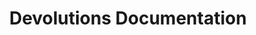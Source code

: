 ---
layout: 'layouts/home.liquid'
title: Devolutions Documentation
description: Need help? Here is the complete coverage for all Devolutions products, add-ons, and companion tools.
cards:
  - name: rdm
    links:
      - name: What is Remote Desktop Manager?
        url: /rdm/overview/what-is-rdm/
      - name: Getting started
        url: /rdm/getting-started/
      - name: Installation
        url: /rdm/installation/client/
  - name: rdm/mac
    links:
      - name: What is Remote Desktop Manager (macOS)?
        url: /rdm/mac/overview/what-is-rdm/
      - name: Getting started
        url: /rdm/mac/getting-started/
      - name: Installation
        url: /rdm/mac/installation/client/
  - name: server
    links:
      - name: What is Devolutions Server?
        url: /server/overview/what-is-server/
      - name: Getting started
        url: /server/getting-started/
      - name: Installation
        url: /server/getting-started/installation/
  - name: hub
    links:
      - name: What is Devolutions Hub?
        url: /hub/overview/what-is-hub/
      - name: Getting started with Hub Business
        url: /hub/getting-started/get-started-hub-business/
      - name: Getting started with SSO in Hub Business
        url: /hub/getting-started/get-started-sso-hub-business/
      - name: Devolutions Account
        url: /cloud/devolutions-account/
  - name: gateway
    links:
      - name: What is Devolutions Gateway?
        url: /dgw/overview/what-is-dgw/
      - name: Devolutions Server
        url: /dgw/server/system-requirements/
      - name: Devolutions Hub
        url: /dgw/hub/system-requirements/
      - name: Knowledge Base
        url: /dgw/kb/
  - name: pam
    links:
      - name: What is Privileged access management?
        url: /pam/overview/what-is-pam/
      - name: Remote Desktop Manager
        url: /pam/rdm/
      - name: Devolutions Server
        url: /pam/server/
      - name: Devolutions Hub Business
        url: /pam/hub/
  - name: workspace
    links:
      - name: What is Devolutions Workspace?
        url: /workspace/overview/what-is-workspace/
      - name: Workspace desktop app installation
        url: /workspace/workspace-apps/workspace-desktop/installation/
      - name: Workspace mobile app installation
        url: /workspace/workspace-apps/workspace-mobile/installation/
      - name: Workspace browser extention installation
        url: /workspace/workspace-browser-extension/installation/
  - name: kb
    links:
      - name: Devolutions Knowledge Base
        url: /kb/devolutions-customer-success/
      - name: Remote Desktop Manager (Windows)
        url: /kb/remote-desktop-manager/
      - name: Remote Desktop Manager (macOS)
        url: /kb/remote-desktop-manager-macos/
      - name: Remote Desktop Manager (mobile)
        url: /kb/remote-desktop-manager-mobile/
      - name: Devolutions Server
        url: /kb/devolutions-server/
      - name: Devolutions Hub Business
        url: /kb/hub-business/
      - name: Devolutions Hub Personal
        url: /kb/hub-personal/
      - name: Devolutions PowerShell Modules
        url: /kb/devolutions-powershell/
---